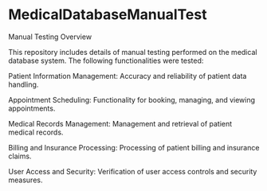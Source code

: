 # MedicalDatabaseManualTest

Manual Testing Overview

This repository includes details of manual testing performed on the medical database system. The following functionalities were tested:

Patient Information Management: Accuracy and reliability of patient data handling.

Appointment Scheduling: Functionality for booking, managing, and viewing appointments.

Medical Records Management: Management and retrieval of patient medical records.

Billing and Insurance Processing: Processing of patient billing and insurance claims.

User Access and Security: Verification of user access controls and security measures.
